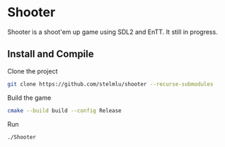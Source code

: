 Shooter
=======

Shooter is a shoot'em up game using SDL2 and EnTT. It still in progress.

Install and Compile
-------------------

Clone the project

```bash
git clone https://github.com/stelmlu/shooter --recurse-submodules
```

Build the game

```bash
cmake --build build --config Release
```

Run

```bash
./Shooter
```
